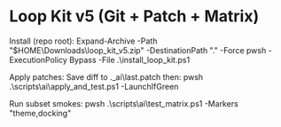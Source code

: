 # Loop Kit v5 (Git + Patch + Matrix)
Install (repo root):
  Expand-Archive -Path "$HOME\Downloads\loop_kit_v5.zip" -DestinationPath "." -Force
  pwsh -ExecutionPolicy Bypass -File .\install_loop_kit.ps1

Apply patches:
  Save diff to ._ai\last.patch then:
  pwsh .\scripts\ai\apply_and_test.ps1 -LaunchIfGreen

Run subset smokes:
  pwsh .\scripts\ai\test_matrix.ps1 -Markers "theme,docking"
